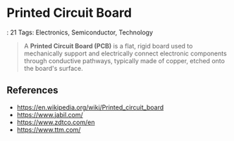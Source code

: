 # Printed Circuit Board

: 21
Tags: Electronics, Semiconductor, Technology

> A **Printed Circuit Board (PCB)** is a flat, rigid board used to mechanically support and electrically connect electronic components through conductive pathways, typically made of copper, etched onto the board's surface.
> 

## References

- https://en.wikipedia.org/wiki/Printed_circuit_board
- https://www.jabil.com/
- https://www.zdtco.com/en
- https://www.ttm.com/